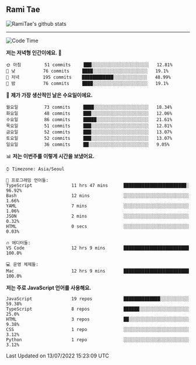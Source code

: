 ## Rami Tae

![RamiTae's github stats](https://github-readme-stats.vercel.app/api?username=RamiTae&show_icons=true&theme=tokyonight)

---
<!--START_SECTION:waka-->
![Code Time](http://img.shields.io/badge/Code%20Time-0%20secs-blue)

**저는 저녁형 인간이에요. 🦉** 

```text
🌞 아침         51 commits     ███░░░░░░░░░░░░░░░░░░░░░░   12.81% 
🌆 낮　         76 commits     ████░░░░░░░░░░░░░░░░░░░░░   19.1% 
🌃 저녁         195 commits    ████████████░░░░░░░░░░░░░   48.99% 
🌙 밤　         76 commits     ████░░░░░░░░░░░░░░░░░░░░░   19.1%

```
📅 **제가 가장 생산적인 날은 수요일이에요.** 

```text
월요일          73 commits     ████░░░░░░░░░░░░░░░░░░░░░   18.34% 
화요일          48 commits     ███░░░░░░░░░░░░░░░░░░░░░░   12.06% 
수요일          86 commits     █████░░░░░░░░░░░░░░░░░░░░   21.61% 
목요일          51 commits     ███░░░░░░░░░░░░░░░░░░░░░░   12.81% 
금요일          52 commits     ███░░░░░░░░░░░░░░░░░░░░░░   13.07% 
토요일          52 commits     ███░░░░░░░░░░░░░░░░░░░░░░   13.07% 
일요일          36 commits     ██░░░░░░░░░░░░░░░░░░░░░░░   9.05%

```


📊 **저는 이번주를 이렇게 시간을 보냈어요.** 

```text
⌚︎ Timezone: Asia/Seoul

💬 프로그래밍 언어들: 
TypeScript               11 hrs 47 mins      ████████████████████████░   96.92% 
Bash                     12 mins             ░░░░░░░░░░░░░░░░░░░░░░░░░   1.66% 
YAML                     7 mins              ░░░░░░░░░░░░░░░░░░░░░░░░░   1.06% 
JSON                     2 mins              ░░░░░░░░░░░░░░░░░░░░░░░░░   0.32% 
HTML                     0 secs              ░░░░░░░░░░░░░░░░░░░░░░░░░   0.03%

🔥 에디터들: 
VS Code                  12 hrs 9 mins       █████████████████████████   100.0%

💻 운영 체제들: 
Mac                      12 hrs 9 mins       █████████████████████████   100.0%

```

**저는 주로 JavaScript 언어를 사용해요.** 

```text
JavaScript               19 repos            ██████████████░░░░░░░░░░░   59.38% 
TypeScript               8 repos             ██████░░░░░░░░░░░░░░░░░░░   25.0% 
HTML                     3 repos             ██░░░░░░░░░░░░░░░░░░░░░░░   9.38% 
CSS                      1 repo              ░░░░░░░░░░░░░░░░░░░░░░░░░   3.12% 
Python                   1 repo              ░░░░░░░░░░░░░░░░░░░░░░░░░   3.12%

```



 Last Updated on 13/07/2022 15:23:09 UTC
<!--END_SECTION:waka-->
